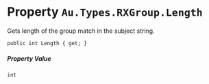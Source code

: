 # Property `Au.Types.RXGroup.Length`

Gets length of the group match in the subject string.

```
public int Length { get; }
```

##### Property Value

`int`